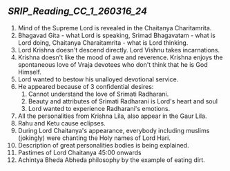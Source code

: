 ## *SRIP_Reading_CC_1_260316_24*

1. Mind of the Supreme Lord is revealed in the Chaitanya Charitamrita.
2. Bhagavad Gita - what Lord is speaking, Srimad Bhagavatam - what is Lord doing, Chaitanya Charaitamrita - what is Lord thinking.
3. Lord Krishna doesn't descend directly. Lord Vishnu takes incarnations.
4. Krishna doesn't like the mood of awe and reverence. Krishna enjoys the spontaneous love of Vraja devotees who don't think that he is God Himself.
5. Lord wanted to bestow his unalloyed devotional service.
6. He appeared because of 3 confidential desires:
   1. Cannot understand the love of Srimati Radharani.
   2. Beauty and attributes of Srimati Radharani is Lord's heart and soul
   3. Lord wanted to experience Radharani's emotions.
7. All the personalities from Krishna Lila, also appear in the Gaur Lila.
8. Rahu and Ketu cause eclipses.
9. During Lord Chaitanya's appearance, everybody including muslims (jokingly) were chanting the Holy names of Lord Hari.
10. Description of great personalities bodies is being explained.
11. Pastimes of Lord Chaitanya 45:00 onwards
12. Achintya Bheda Abheda philosophy by the example of eating dirt.

